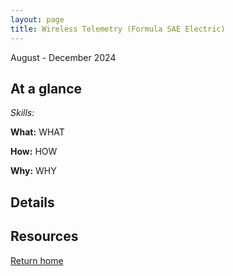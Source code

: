 ```yaml
---
layout: page
title: Wireless Telemetry (Formula SAE Electric)
---
```


August - December 2024

## At a glance

_Skills:_

**What:** WHAT

**How:** HOW

**Why:** WHY

## Details

## Resources

[Return home]({{site.url}})
